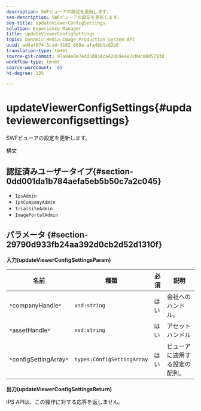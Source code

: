 ```yaml
---
description: SWFビューアの設定を更新します。
seo-description: SWFビューアの設定を更新します。
seo-title: updateViewerConfigSettings
solution: Experience Manager
title: updateViewerConfigSettings
topic: Dynamic Media Image Production System API
uuid: ad4af874-5ca4-4182-868e-afa48b1cd2b6
translation-type: tm+mt
source-git-commit: 97a84e8e7edd3d834ca42069eae7c09c00d57938
workflow-type: tm+mt
source-wordcount: '65'
ht-degree: 13%

---
```



# updateViewerConfigSettings{#updateviewerconfigsettings}

SWFビューアの設定を更新します。

構文

## 認証済みユーザータイプ{#section-0dd001da1b784aefa5eb5b50c7a2c045}

* `IpsAdmin`
* `IpsCompanyAdmin`
* `TrialSiteAdmin`
* `ImagePortalAdmin`

## パラメータ {#section-29790d933fb24aa392d0cb2d52d1310f}

**入力(updateViewerConfigSettingsParam)**

| 名前 | 種類 | 必須 | 説明 |
|---|---|---|---|
| `*`companyHandle`*` | `xsd:string` | はい | 会社へのハンドル。 |
| `*`assetHandle`*` | `xsd:string` | はい | アセットハンドル |
| `*`configSettingArray`*` | `types:ConfigSettingArray` | はい | ビューアに適用する設定の配列。 |

**出力(updateViewerConfigSettingsReturn)**

IPS APIは、この操作に対する応答を返しません。
